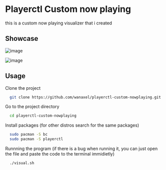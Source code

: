 
# Playerctl Custom now playing
this is a custom now playing visualizer that i created 

## Showcase 

![image](https://github.com/user-attachments/assets/4dbcd790-212c-43a6-969e-a5893a58e6d6)


![image](https://github.com/user-attachments/assets/1429ba47-8f1c-4bbc-9f13-1ff7e23b3633)






## Usage

Clone the project

```bash
  git clone https://github.com/wanaxel/playerctl-custom-nowplaying.git
```

Go to the project directory

```bash
  cd playerctl-custom-nowplaying
```

Install packages (for other distros search for the same packages)

```bash
  sudo pacman -S bc 
  sudo pacman -S playerctl
```

Runnning the program (if there is a bug when running it, you can just open the file and paste the code to the terminal immidietly)

```bash
  ./visual.sh
```
